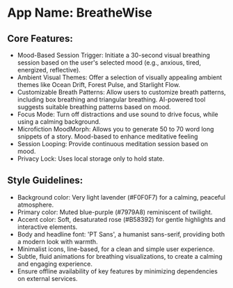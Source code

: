 # **App Name**: BreatheWise

## Core Features:

- Mood-Based Session Trigger: Initiate a 30-second visual breathing session based on the user's selected mood (e.g., anxious, tired, energized, reflective).
- Ambient Visual Themes: Offer a selection of visually appealing ambient themes like Ocean Drift, Forest Pulse, and Starlight Flow.
- Customizable Breath Patterns: Allow users to customize breath patterns, including box breathing and triangular breathing. AI-powered tool suggests suitable breathing patterns based on mood.
- Focus Mode: Turn off distractions and use sound to drive focus, while using a calming background.
- Microfiction MoodMorph: Allows you to generate 50 to 70 word long snippets of a story. Mood-based to enhance meditative feeling
- Session Looping: Provide continuous meditation session based on mood.
- Privacy Lock: Uses local storage only to hold state.

## Style Guidelines:

- Background color: Very light lavender (#F0F0F7) for a calming, peaceful atmosphere.
- Primary color: Muted blue-purple (#7979A8) reminiscent of twilight.
- Accent color: Soft, desaturated rose (#B58392) for gentle highlights and interactive elements.
- Body and headline font: 'PT Sans', a humanist sans-serif, providing both a modern look with warmth.
- Minimalist icons, line-based, for a clean and simple user experience.
- Subtle, fluid animations for breathing visualizations, to create a calming and engaging experience.
- Ensure offline availability of key features by minimizing dependencies on external services.